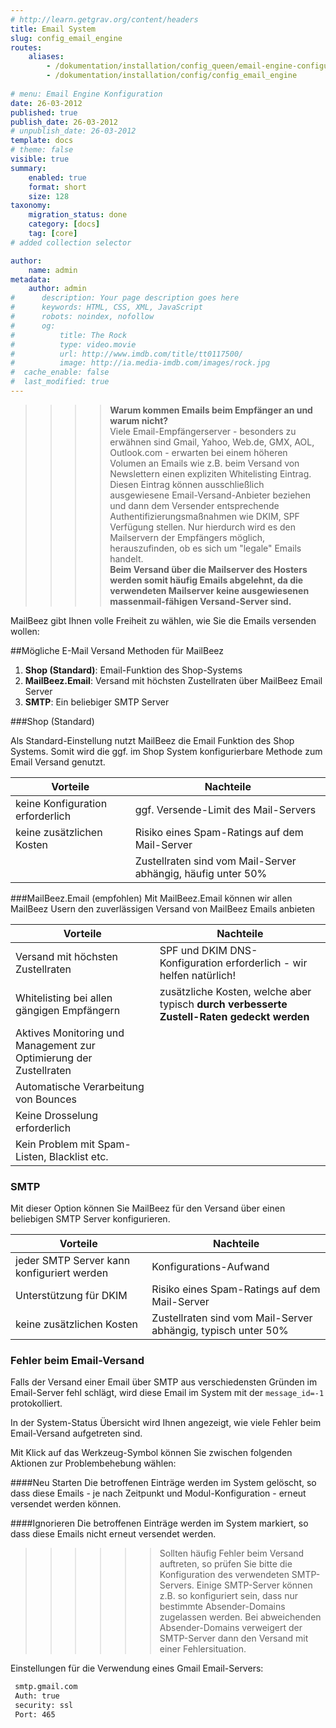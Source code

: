 ```yaml
---
# http://learn.getgrav.org/content/headers
title: Email System
slug: config_email_engine
routes:
    aliases:
        - /dokumentation/installation/config_queen/email-engine-configuration
        - /dokumentation/installation/config/config_email_engine
        
# menu: Email Engine Konfiguration
date: 26-03-2012
published: true
publish_date: 26-03-2012
# unpublish_date: 26-03-2012
template: docs
# theme: false
visible: true
summary:
    enabled: true
    format: short
    size: 128
taxonomy:
    migration_status: done
    category: [docs]
    tag: [core]
# added collection selector

author:
    name: admin
metadata:
    author: admin
#      description: Your page description goes here
#      keywords: HTML, CSS, XML, JavaScript
#      robots: noindex, nofollow
#      og:
#          title: The Rock
#          type: video.movie
#          url: http://www.imdb.com/title/tt0117500/
#          image: http://ia.media-imdb.com/images/rock.jpg
#  cache_enable: false
#  last_modified: true
---
```


>>>> **Warum kommen Emails beim Empfänger an und warum nicht?**  
>>>>Viele Email-Empfängerserver - besonders zu erwähnen sind Gmail, Yahoo, Web.de, GMX, AOL, Outlook.com - erwarten bei einem höheren Volumen an Emails wie z.B. beim Versand von Newslettern einen expliziten Whitelisting Eintrag.   
>>>>Diesen Eintrag können ausschließlich ausgewiesene Email-Versand-Anbieter beziehen und dann dem Versender entsprechende Authentifizierungsmaßnahmen wie DKIM, SPF Verfügung stellen. Nur hierdurch wird es den Mailservern der Empfängers möglich, herauszufinden, ob es sich um "legale" Emails handelt.  
>>>>**Beim Versand über die Mailserver des Hosters werden somit häufig Emails abgelehnt, da die verwendeten Mailserver keine ausgewiesenen massenmail-fähigen Versand-Server sind.**


MailBeez gibt Ihnen volle Freiheit zu wählen, wie Sie die Emails versenden wollen:

##Mögliche E-Mail Versand Methoden für MailBeez

1. **Shop (Standard)**: Email-Funktion des Shop-Systems
1. **MailBeez.Email**: Versand mit höchsten Zustellraten über MailBeez Email Server
1. **SMTP**: Ein beliebiger SMTP Server




###Shop (Standard)

Als Standard-Einstellung nutzt MailBeez die Email Funktion des Shop Systems. Somit wird die ggf. im Shop System konfigurierbare Methode zum Email Versand genutzt.
 
| Vorteile                               | Nachteile 
|----------------------------------------|----------------------------------------------
| keine Konfiguration erforderlich       | ggf. Versende-Limit des Mail-Servers     
| keine zusätzlichen Kosten              | Risiko eines Spam-Ratings auf dem Mail-Server         
|                                        | Zustellraten sind vom Mail-Server abhängig, häufig unter 50%         



###MailBeez.Email (empfohlen)
Mit MailBeez.Email können wir allen MailBeez Usern den zuverlässigen Versand von MailBeez Emails anbieten

 
| Vorteile                                                           | Nachteile 
|--------------------------------------------------------------------|----------------------------------------------
| Versand mit höchsten Zustellraten                                  | SPF und DKIM DNS-Konfiguration erforderlich - wir helfen natürlich!
| Whitelisting bei allen gängigen Empfängern                         | zusätzliche Kosten, welche aber typisch **durch verbesserte Zustell-Raten gedeckt werden**     
| Aktives Monitoring und Management zur Optimierung der Zustellraten |  |
| Automatische Verarbeitung von Bounces                              |  |
| Keine Drosselung erforderlich                                      |  |
| Kein Problem mit Spam-Listen, Blacklist etc.                       |  |

    

### SMTP

Mit dieser Option können Sie MailBeez für den Versand über einen beliebigen SMTP Server konfigurieren.

| Vorteile                                    | Nachteile 
|---------------------------------------------|----------------------------------------------
| jeder SMTP Server kann konfiguriert werden  | Konfigurations-Aufwand
| Unterstützung für DKIM                      | Risiko eines Spam-Ratings auf dem Mail-Server    
| keine zusätzlichen Kosten                   | Zustellraten sind vom Mail-Server abhängig, typisch unter 50%  |



### Fehler beim Email-Versand <a id="error"></a>

Falls der Versand einer Email über SMTP aus verschiedensten Gründen im Email-Server fehl schlägt, wird diese Email im System mit der `message_id=-1` protokolliert. 

In der System-Status Übersicht wird Ihnen angezeigt, wie viele Fehler beim Email-Versand aufgetreten sind. 

Mit Klick auf das Werkzeug-Symbol können Sie zwischen folgenden Aktionen zur Problembehebung wählen: 

####Neu Starten
Die betroffenen Einträge werden im System gelöscht, so dass diese Emails - je nach Zeitpunkt und Modul-Konfiguration - erneut versendet werden können.

####Ignorieren
Die betroffenen Einträge werden im System markiert, so dass diese Emails nicht erneut versendet werden.


>>>>>>Sollten häufig Fehler beim Versand auftreten, so prüfen Sie bitte die Konfiguration des verwendeten SMTP-Servers. Einige SMTP-Server können z.B. so konfiguriert sein, dass nur bestimmte Absender-Domains zugelassen werden. Bei abweichenden Absender-Domains verweigert der SMTP-Server dann den Versand mit einer Fehlersituation. 
 
 

Einstellungen für die Verwendung eines Gmail Email-Servers:
```bash
 smtp.gmail.com  
 Auth: true  
 security: ssl  
 Port: 465
```
